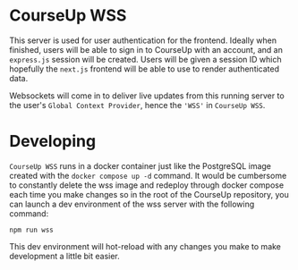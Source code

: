 # CourseUp WSS

This server is used for user authentication for the frontend. Ideally when finished, users will be able to sign in to CourseUp with an account, and an `express.js` session will be created. Users will be given a session ID which hopefully the `next.js` frontend will be able to use to render authenticated data.

Websockets will come in to deliver live updates from this running server to the user's `Global Context Provider`, hence the `'WSS'` in `CourseUp WSS`.

# Developing

`CourseUp WSS` runs in a docker container just like the PostgreSQL image created with the `docker compose up -d` command. It would be cumbersome to constantly delete the wss image and redeploy through docker compose each time you make changes so in the root of the CourseUp repository, you can launch a dev environment of the wss server with the following command:

```shell
npm run wss
```

This dev environment will hot-reload with any changes you make to make development a little bit easier.
